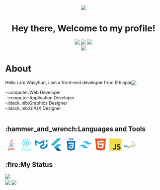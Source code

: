 <div align='center'>
<img src="https://media.giphy.com/media/hvRJCLFzcasrR4ia7z/giphy.gif" width="50px"/>
<h1>Hey there, Welcome to my profile!</h1>
<div id='social-badges'>
<a href='https://dribbble.com/wasehaile' target="_blank" >
<img src='https://img.shields.io/badge/-Dribbble-pink?logo=Dribbble&logoColor=white&style=for-the-badge'/>
</a>
<a href='https://www.linkedin.com/in/wase-haile-223940249/' target="_blank" >
<img src='https://img.shields.io/badge/-Linkedin-blue?logo=linkedin&logoColor=white&style=for-the-badge'/>
</a>
<a href='https://www.instagram.com/wasehaille/' target="_blank" >
<img src='https://img.shields.io/badge/-Instagram-red?logo=Instagram&logoColor=white&style=for-the-badge'/>
</a>
</div>
<img src='https://komarev.com/ghpvc/?username=Wasehaile&style=for-the-badge'/><br/>
<div align='start'>
<h1>About</h1>
<p>Hello i am Wasyhun, i am a front-end developer from Ethiopia<img src='https://hotemoji.com/images/dl/p/flag-of-ethiopia-emoji-by-google.png' width='20px' align='center'/>
<div align='start'>
-:computer:Web Developer <br/>
-:computer:Application Developer <br/>
-:black_nib:Graphics Designer<br/>
-:black_nib:UI/UX Designer<br/>
</div><br/>
<h2>:hammer_and_wrench:Languages and Tools</h2>
<div>
  <img src="https://github.com/devicons/devicon/blob/master/icons/java/java-original-wordmark.svg" title="Java" alt="Java" width="40" height="40"/>&nbsp;
  <img src="https://github.com/devicons/devicon/blob/master/icons/react/react-original-wordmark.svg" title="React" alt="React" width="40" height="40"/>&nbsp;
  <img src="https://github.com/devicons/devicon/blob/master/icons/materialui/materialui-original.svg" title="Material UI" alt="Material UI" width="40" height="40"/>&nbsp;
  <img src="https://github.com/devicons/devicon/blob/master/icons/flutter/flutter-original.svg" title="Flutter" alt="Flutter" width="40" height="40"/>&nbsp;
  <img src="https://github.com/devicons/devicon/blob/master/icons/css3/css3-plain-wordmark.svg"  title="CSS3" alt="CSS" width="40" height="40"/>&nbsp;
    <img src="https://github.com/devicons/devicon/blob/master/icons/tailwindcss/tailwindcss-plain.svg"  title="Tailwind" alt="Tailwind" width="40" height="40"/>&nbsp;
  <img src="https://github.com/devicons/devicon/blob/master/icons/html5/html5-original.svg" title="HTML5" alt="HTML" width="40" height="40"/>&nbsp;
  <img src="https://github.com/devicons/devicon/blob/master/icons/javascript/javascript-original.svg" title="JavaScript" alt="JavaScript" width="40" height="40"/>&nbsp;
  <img src="https://github.com/devicons/devicon/blob/master/icons/mysql/mysql-original-wordmark.svg" title="MySQL"  alt="MySQL" width="40" height="40"/>&nbsp;
</div>
  <h2>:fire:My Status</h2>
<img src='https://github-readme-streak-stats.herokuapp.com/?user=Wasehaile&theme=dark'/>
<div>
<img src='https://github-readme-stats.vercel.app/api?username=Wasehaile&show_icons=true&hide=prs,issues&theme=dark'/>
<img src='https://github-readme-stats.vercel.app/api/top-langs/?username=Wasehaile&layout=compact&theme=dark'/>
</div>
</div>
</div>
